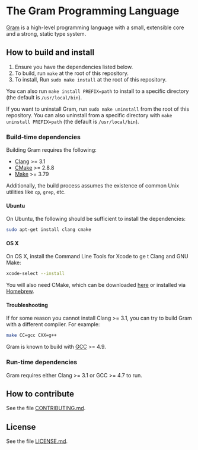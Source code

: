 # The Gram Programming Language

[Gram](https://www.gram.org) is a high-level programming language with a small, extensible core and a strong, static type system.

## How to build and install

1. Ensure you have the dependencies listed below.
2. To build, run `make` at the root of this repository.
3. To install, Run `sudo make install` at the root of this repository.

You can also run `make install PREFIX=path` to install to a specific directory (the default is `/usr/local/bin`).

If you want to uninstall Gram, run `sudo make uninstall` from the root of this repository. You can also uninstall from a specific directory with `make uninstall PREFIX=path` (the default is `/usr/local/bin`).

### Build-time dependencies

Building Gram requires the following:

* [Clang](http://clang.llvm.org/) >= 3.1
* [CMake](https://cmake.org/) >= 2.8.8
* [Make](http://savannah.gnu.org/projects/make) >= 3.79

Additionally, the build process assumes the existence of common Unix utilities like `cp`, `grep`, etc.

#### Ubuntu

On Ubuntu, the following should be sufficient to install the dependencies:

```bash
sudo apt-get install clang cmake
```

#### OS X

On OS X, install the Command Line Tools for Xcode to ge  t Clang and GNU Make:

```bash
xcode-select --install
```

You will also need CMake, which can be downloaded [here](https://cmake.org/download/) or installed via [Homebrew](http://brew.sh/).

#### Troubleshooting

If for some reason you cannot install Clang >= 3.1, you can try to build Gram with a different compiler. For example:

```bash
make CC=gcc CXX=g++
```

Gram is known to build with [GCC](https://gcc.gnu.org/) >= 4.9.

### Run-time dependencies

Gram requires either Clang >= 3.1 or GCC >= 4.7 to run.

## How to contribute

See the file [CONTRIBUTING.md](https://github.com/gramlang/gram/blob/master/CONTRIBUTING.md).

## License

See the file [LICENSE.md](https://github.com/gramlang/gram/blob/master/LICENSE.md).
